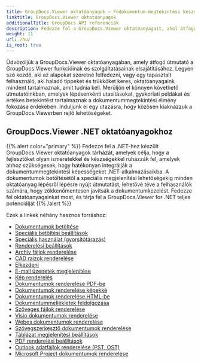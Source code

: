 ```yaml
---
title: GroupDocs.Viewer oktatóanyagok – Fődokumentum-megtekintési készségek
linktitle: GroupDocs.Viewer oktatóanyagok
additionalTitle: GroupDocs API referenciák
description: Fedezze fel a GroupDocs.Viewer oktatóanyagait, ahol átfogó útmutatást talál a dokumentummegtekintési képességek maximalizálásához. Használja ki teljes potenciálját még ma!
weight: 11
url: /hu/
is_root: true
---
```


Üdvözöljük a GroupDocs.Viewer oktatóanyagában, amely átfogó útmutató a GroupDocs.Viewer funkcióinak és szolgáltatásainak elsajátításához. Legyen szó kezdő, aki az alapokat szeretné felfedezni, vagy egy tapasztalt felhasználó, aki haladó tippeket és trükköket keres, oktatóanyagaink mindent tartalmaznak, amit tudnia kell. Merüljön el könnyen követhető útmutatóinkban, amelyek lépésenkénti utasításokat, gyakorlati példákat és értékes betekintést tartalmaznak a dokumentummegtekintési élmény fokozása érdekében. Induljunk el egy utazásra, hogy közösen kiaknázzuk a GroupDocs.Viewerben rejlő lehetőségeket.

## GroupDocs.Viewer .NET oktatóanyagokhoz
{{% alert color="primary" %}}
Fedezze fel a .NET-hez készült GroupDocs.Viewer oktatóanyagok tárházát, amelyek célja, hogy a fejlesztőket olyan ismeretekkel és készségekkel ruházzák fel, amelyek ahhoz szükségesek, hogy hatékonyan integrálják a dokumentummegtekintési képességeket .NET-alkalmazásaikba. A dokumentumok betöltésétől a speciális megjelenítési lehetőségekig minden oktatóanyag lépésről lépésre nyújt útmutatást, lehetővé téve a felhasználók számára, hogy zökkenőmentesen javítsák a dokumentumkezelést. Fedezze fel oktatóanyagainkat most, és tárja fel a GroupDocs.Viewer for .NET teljes potenciálját
{{% /alert %}}

Ezek a linkek néhány hasznos forráshoz:
 
- [Dokumentumok betöltése](./net/loading-documents/)
- [Speciális betöltési beállítások](./net/advanced-loading/)
- [Speciális használat (gyorsítótárazás)](./net/advanced-usage-caching/)
- [Renderelési beállítások](./net/rendering-options/)
- [Archív fájlok renderelése](./net/rendering-archive-files/)
- [CAD rajzok renderelése](./net/rendering-cad-drawings/)
- [Elkezdeni](./net/getting-started/)
- [E-mail üzenetek megjelenítése](./net/rendering-email-messages/)
- [Kép renderelés](./net/image-rendering/)
- [Dokumentumok renderelése PDF-be](./net/rendering-documents-pdf/)
- [Dokumentumok renderelése képekké](./net/rendering-documents-images/)
- [Dokumentumok renderelése HTML-be](./net/rendering-documents-html/)
- [Dokumentummellékletek feldolgozása](./net/processing-document-attachments/)
- [Szöveges fájlok renderelése](./net/rendering-text-files/)
- [Visio dokumentumok renderelése](./net/rendering-visio-documents/)
- [Webes dokumentumok renderelése](./net/rendering-web-documents/)
- [Szövegszerkesztő dokumentumok renderelése](./net/rendering-word-processing-documents/)
- [Táblázat megjelenítési beállítások](./net/spreadsheet-rendering-options/)
- [PDF renderelési beállítások](./net/pdf-rendering-options/)
- [Outlook adatfájlok renderelése (PST, OST)](./net/rendering-outlook-data-files/)
- [Microsoft Project dokumentumok renderelése](./net/rendering-ms-project-documents/)
